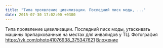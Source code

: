 ```yaml
---
title: "Типа проявление цивилизации. Последний писк моды, ..."
date: 2015-07-30 17:02:00 +0300
---
```


Типа проявление цивилизации. Последний писк моды, утаскивать машины припаркованные на местах для инвалидов у ТЦ.
Фотография
<a class="vk-attach" href="https://vk.com/photo41076938_375347621">https://vk.com/photo41076938_375347621</a>
<a class="vk-attach" href="https://vk.com/photo41076938_375347621">Вложение</a>
